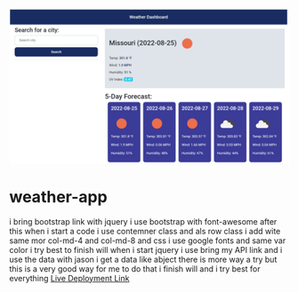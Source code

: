 ![this is my weater app screnshot](https://github.com/rafiqnasrat/weather-app/blob/main/Screenshot%20(7).png)
# weather-app
i bring bootstrap link with jquery
i use bootstrap with font-awesome 
after this when i start a code i use contemner class and als row class i add wite same mor col-md-4 and col-md-8
and css i use google fonts and same var color i try best to finish will
when i start jquery i use bring my API link and i use the data with jason 
i get a data like abject there is more way a try but this is a very good way for me to do that 
i finish will and i try best for everything
[Live Deployment Link](https://rafiqnasrat.github.io/weather-app/)
